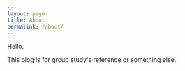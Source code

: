```yaml
---
layout: page
title: About
permalink: /about/
---
```


Hello,

This blog is for group study's reference or something else.. 
